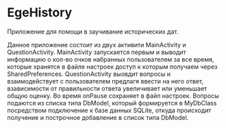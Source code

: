 # EgeHistory
 
Приложение для помощи в заучивание исторических дат.

Данное приложение состоит из двух активити MainActivity и QuestionActivity.
MainActivity запускается первым и выводит информацию о кол-во очков набранных пользователем за все время, которые хранятся в файле настроек доступ к которым получаем через SharedPreferences.
QuestionActivity выовдит вопросы и взаимодействует с пользователем предлагя ввести на него ответ, взависимости от правильности ответа увеличивает или уменьшает общую оценку.
Во время onPause сохраняет в файл настроек. Вопросы подаются из списка типа DbModel, который формируется в MyDbClass посредством подключение к базе данных SQLite, откуда происходит получение и построчное добавление в список типа DbModel.

